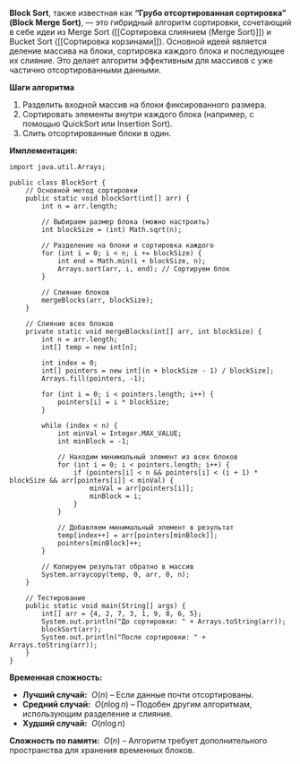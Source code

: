 **Block Sort**, также известная как **“Грубо отсортированная сортировка” (Block Merge Sort)**, — это гибридный алгоритм сортировки, сочетающий в себе идеи из Merge Sort ([[Сортировка слиянием (Merge Sort)]]) и Bucket Sort ([[Сортировка корзинами]]). Основной идеей является деление массива на блоки, сортировка каждого блока и последующее их слияние. Это делает алгоритм эффективным для массивов с уже частично отсортированными данными.

**Шаги алгоритма**
1. Разделить входной массив на блоки фиксированного размера.
2. Сортировать элементы внутри каждого блока (например, с помощью QuickSort или Insertion Sort).
3. Слить отсортированные блоки в один.

**Имплементация:**
```
import java.util.Arrays;

public class BlockSort {
    // Основной метод сортировки
    public static void blockSort(int[] arr) {
        int n = arr.length;
		
        // Выбираем размер блока (можно настроить)
        int blockSize = (int) Math.sqrt(n);
		
        // Разделение на блоки и сортировка каждого
        for (int i = 0; i < n; i += blockSize) {
            int end = Math.min(i + blockSize, n);
            Arrays.sort(arr, i, end); // Сортируем блок
        }
		
        // Слияние блоков
        mergeBlocks(arr, blockSize);
    }

    // Слияние всех блоков
    private static void mergeBlocks(int[] arr, int blockSize) {
        int n = arr.length;
        int[] temp = new int[n];
		
        int index = 0;
        int[] pointers = new int[(n + blockSize - 1) / blockSize];
        Arrays.fill(pointers, -1);
		
        for (int i = 0; i < pointers.length; i++) {
            pointers[i] = i * blockSize;
        }
		
        while (index < n) {
            int minVal = Integer.MAX_VALUE;
            int minBlock = -1;
			
            // Находим минимальный элемент из всех блоков
            for (int i = 0; i < pointers.length; i++) {
                if (pointers[i] < n && pointers[i] < (i + 1) * blockSize && arr[pointers[i]] < minVal) {
                    minVal = arr[pointers[i]];
                    minBlock = i;
                }
            }
			
            // Добавляем минимальный элемент в результат
            temp[index++] = arr[pointers[minBlock]];
            pointers[minBlock]++;
        }
		
        // Копируем результат обратно в массив
        System.arraycopy(temp, 0, arr, 0, n);
    }
	
    // Тестирование
    public static void main(String[] args) {
        int[] arr = {4, 2, 7, 3, 1, 9, 8, 6, 5};
        System.out.println("До сортировки: " + Arrays.toString(arr));
        blockSort(arr);
        System.out.println("После сортировки: " + Arrays.toString(arr));
    }
}
```




**Временная сложность:**
- **Лучший случай:**  $O(n)$ – Если данные почти отсортированы.
- **Средний случай:**  $O(n \log n)$ – Подобен другим алгоритмам, использующим разделение и слияние.
- **Худший случай:**  $O(n \log n)$

**Сложность по памяти:**  $O(n)$ – Алгоритм требует дополнительного пространства для хранения временных блоков.

